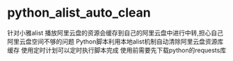 # python_alist_auto_clean
针对小雅alist 播放阿里云盘的资源会缓存到自己的阿里云盘中进行中转,担心自己阿里云盘空间不够的问题
Python脚本利用本地alist机制自动清除阿里云盘资源库缓存
使用定时计划可以定时执行脚本完成
使用前需要先下载python的requests库
